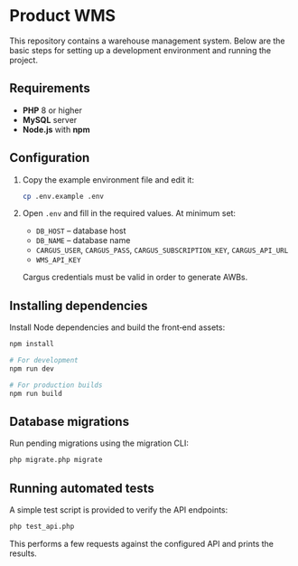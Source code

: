 # Product WMS

This repository contains a warehouse management system. Below are the basic steps for setting up a development environment and running the project.

## Requirements

- **PHP** 8 or higher
- **MySQL** server
- **Node.js** with **npm**

## Configuration

1. Copy the example environment file and edit it:
   ```bash
   cp .env.example .env
   ```
2. Open `.env` and fill in the required values. At minimum set:
   - `DB_HOST` – database host
   - `DB_NAME` – database name
   - `CARGUS_USER`, `CARGUS_PASS`, `CARGUS_SUBSCRIPTION_KEY`, `CARGUS_API_URL`
   - `WMS_API_KEY`

   Cargus credentials must be valid in order to generate AWBs.

## Installing dependencies

Install Node dependencies and build the front‑end assets:

```bash
npm install

# For development
npm run dev

# For production builds
npm run build
```

## Database migrations

Run pending migrations using the migration CLI:

```bash
php migrate.php migrate
```

## Running automated tests

A simple test script is provided to verify the API endpoints:

```bash
php test_api.php
```

This performs a few requests against the configured API and prints the results.
